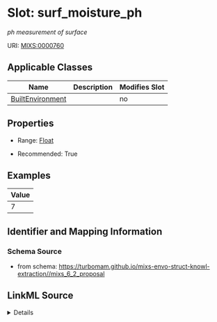 # Slot: surf_moisture_ph


_ph measurement of surface_



URI: [MIXS:0000760](https://w3id.org/mixs/0000760)



<!-- no inheritance hierarchy -->




## Applicable Classes

| Name | Description | Modifies Slot |
| --- | --- | --- |
[BuiltEnvironment](BuiltEnvironment.md) |  |  no  |







## Properties

* Range: [Float](Float.md)

* Recommended: True






## Examples

| Value |
| --- |
| 7 |

## Identifier and Mapping Information







### Schema Source


* from schema: https://turbomam.github.io/mixs-envo-struct-knowl-extraction//mixs_6_2_proposal




## LinkML Source

<details>
```yaml
name: surf_moisture_ph
description: ph measurement of surface
title: surface moisture pH
notes:
- moisture
- ph
- surface
examples:
- value: '7'
from_schema: https://turbomam.github.io/mixs-envo-struct-knowl-extraction//mixs_6_2_proposal
rank: 1000
slot_uri: MIXS:0000760
multivalued: false
alias: surf_moisture_ph
domain_of:
- BuiltEnvironment
range: float
recommended: true

```
</details>